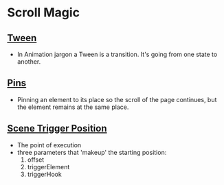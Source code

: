 # Scroll Magic

## <ins>Tween</ins>

- In Animation jargon a Tween is a transition. It's going from one state to another.

## <ins>Pins</ins>

- Pinning an element to its place so the scroll of the page continues, but the element remains at the same place.

## <ins>Scene Trigger Position</ins>

- The point of execution
- three parameters that 'makeup' the starting position:
  1. offset
  2. triggerElement
  3. triggerHook
